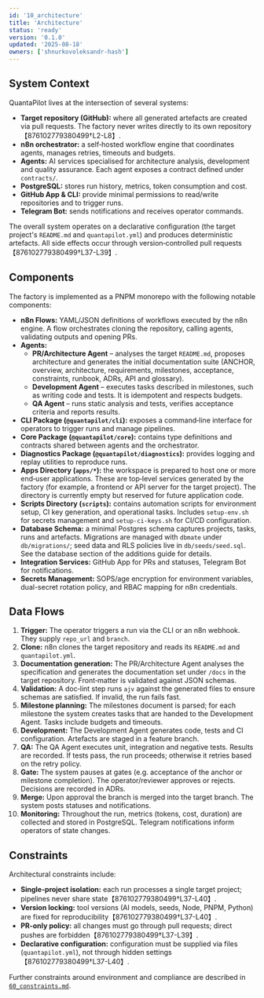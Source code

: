 ```yaml
---
id: '10_architecture'
title: 'Architecture'
status: 'ready'
version: '0.1.0'
updated: '2025-08-18'
owners: ['shnurkovoleksandr-hash']
---
```


## System Context

QuantaPilot lives at the intersection of several systems:

- **Target repository (GitHub):** where all generated artefacts are created via pull requests. The factory never writes directly to its own repository【876102779380499†L2-L8】.
- **n8n orchestrator:** a self‑hosted workflow engine that coordinates agents, manages retries, timeouts and budgets.
- **Agents:** AI services specialised for architecture analysis, development and quality assurance. Each agent exposes a contract defined under `contracts/`.
- **PostgreSQL:** stores run history, metrics, token consumption and cost.
- **GitHub App & CLI:** provide minimal permissions to read/write repositories and to trigger runs.
- **Telegram Bot:** sends notifications and receives operator commands.

The overall system operates on a declarative configuration (the target project's `README.md` and `quantapilot.yml`) and produces deterministic artefacts. All side effects occur through version‑controlled pull requests【876102779380499†L37-L39】.

## Components

The factory is implemented as a PNPM monorepo with the following notable components:

- **n8n Flows:** YAML/JSON definitions of workflows executed by the n8n engine. A flow orchestrates cloning the repository, calling agents, validating outputs and opening PRs.
- **Agents:**
  - **PR/Architecture Agent** – analyses the target `README.md`, proposes architecture and generates the initial documentation suite (ANCHOR, overview, architecture, requirements, milestones, acceptance, constraints, runbook, ADRs, API and glossary).
  - **Development Agent** – executes tasks described in milestones, such as writing code and tests. It is idempotent and respects budgets.
  - **QA Agent** – runs static analysis and tests, verifies acceptance criteria and reports results.
- **CLI Package (`@quantapilot/cli`):** exposes a command‑line interface for operators to trigger runs and manage pipelines.
- **Core Package (`@quantapilot/core`):** contains type definitions and contracts shared between agents and the orchestrator.
- **Diagnostics Package (`@quantapilot/diagnostics`):** provides logging and replay utilities to reproduce runs.
- **Apps Directory (`apps/*`):** the workspace is prepared to host one or more end‑user applications. These are top‑level services generated by the factory (for example, a frontend or API server for the target project). The directory is currently empty but reserved for future application code.
- **Scripts Directory (`scripts`):** contains automation scripts for environment setup, CI key generation, and operational tasks. Includes `setup-env.sh` for secrets management and `setup-ci-keys.sh` for CI/CD configuration.
- **Database Schema:** a minimal Postgres schema captures projects, tasks, runs and artefacts. Migrations are managed with `dbmate` under `db/migrations/`; seed data and RLS policies live in `db/seeds/seed.sql`. See the database section of the additions guide for details.
- **Integration Services:** GitHub App for PRs and statuses, Telegram Bot for notifications.
- **Secrets Management:** SOPS/age encryption for environment variables, dual-secret rotation policy, and RBAC mapping for n8n credentials.

## Data Flows

1. **Trigger:** The operator triggers a run via the CLI or an n8n webhook. They supply `repo_url` and `branch`.
2. **Clone:** n8n clones the target repository and reads its `README.md` and `quantapilot.yml`.
3. **Documentation generation:** The PR/Architecture Agent analyses the specification and generates the documentation set under `/docs` in the target repository. Front‑matter is validated against JSON schemas.
4. **Validation:** A doc‑lint step runs `ajv` against the generated files to ensure schemas are satisfied. If invalid, the run fails fast.
5. **Milestone planning:** The milestones document is parsed; for each milestone the system creates tasks that are handed to the Development Agent. Tasks include budgets and timeouts.
6. **Development:** The Development Agent generates code, tests and CI configuration. Artefacts are staged in a feature branch.
7. **QA:** The QA Agent executes unit, integration and negative tests. Results are recorded. If tests pass, the run proceeds; otherwise it retries based on the retry policy.
8. **Gate:** The system pauses at gates (e.g. acceptance of the anchor or milestone completion). The operator/reviewer approves or rejects. Decisions are recorded in ADRs.
9. **Merge:** Upon approval the branch is merged into the target branch. The system posts statuses and notifications.
10. **Monitoring:** Throughout the run, metrics (tokens, cost, duration) are collected and stored in PostgreSQL. Telegram notifications inform operators of state changes.

## Constraints

Architectural constraints include:

- **Single‑project isolation:** each run processes a single target project; pipelines never share state【876102779380499†L37-L40】.
- **Version locking:** tool versions (AI models, seeds, Node, PNPM, Python) are fixed for reproducibility【876102779380499†L37-L40】.
- **PR‑only policy:** all changes must go through pull requests; direct pushes are forbidden【876102779380499†L37-L39】.
- **Declarative configuration:** configuration must be supplied via files (`quantapilot.yml`), not through hidden settings【876102779380499†L37-L40】.

Further constraints around environment and compliance are described in [`60_constraints.md`](60_constraints.md).
